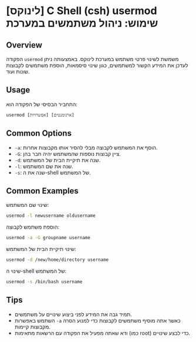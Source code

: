 # [לינוקס] C Shell (csh) usermod שימוש: ניהול משתמשים במערכת

## Overview
הפקודה `usermod` משמשת לשינוי פרטי משתמש במערכת לינוקס. באמצעותה ניתן לעדכן את המידע הקשור למשתמשים, כגון שינוי סיסמאות, הוספת משתמשים לקבוצות שונות ועוד.

## Usage
התחביר הבסיסי של הפקודה הוא:

```
usermod [אפשרויות] [ארגומנטים]
```

## Common Options
- `-a`: הוסף את המשתמש לקבוצה מבלי להסיר אותו מקבוצות אחרות.
- `-G`: ציין קבוצות נוספות שהמשתמש יהיה חבר בהן.
- `-d`: שנה את תיקיית הבית של המשתמש.
- `-l`: שנה את שם המשתמש.
- `-s`: שנה את ה-shell של המשתמש.

## Common Examples
שינוי שם המשתמש:
```bash
usermod -l newusername oldusername
```

הוספת משתמש לקבוצה:
```bash
usermod -a -G groupname username
```

שינוי תיקיית הבית של המשתמש:
```bash
usermod -d /new/home/directory username
```

שינוי ה-shell של המשתמש:
```bash
usermod -s /bin/bash username
```

## Tips
- תמיד גבה את המידע לפני ביצוע שינויים על משתמשים.
- השתמש באפשרות `-a` כאשר אתה מוסיף משתמשים לקבוצות כדי למנוע הסרה מקבוצות קיימות.
- ודא שאתה מפעיל את הפקודה עם הרשאות מתאימות (כמו root) כדי לבצע שינויים.
